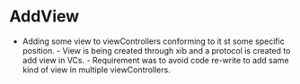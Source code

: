 # AddView
- Adding some view to viewControllers conforming to it st some specific position.  - View is being created through xib and a protocol is created to add view in VCs.  - Requirement was to avoid code re-write to add same kind of view in multiple viewControllers.
